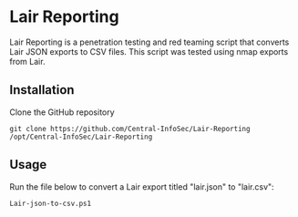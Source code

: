 # Lair Reporting

Lair Reporting is a penetration testing and red teaming script that converts Lair JSON exports to CSV files. This script was tested using nmap exports from Lair.

## Installation

Clone the GitHub repository
```
git clone https://github.com/Central-InfoSec/Lair-Reporting /opt/Central-InfoSec/Lair-Reporting
```

## Usage

Run the file below to convert a Lair export titled "lair.json" to "lair.csv":
```
Lair-json-to-csv.ps1
```

